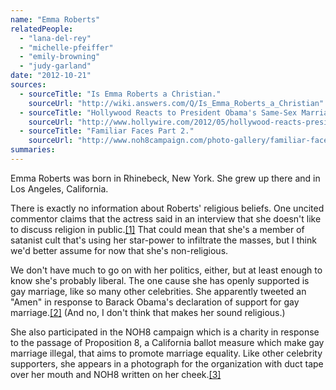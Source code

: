 ```yaml
---
name: "Emma Roberts"
relatedPeople:
  - "lana-del-rey"
  - "michelle-pfeiffer"
  - "emily-browning"
  - "judy-garland"
date: "2012-10-21"
sources:
  - sourceTitle: "Is Emma Roberts a Christian."
    sourceUrl: "http://wiki.answers.com/Q/Is_Emma_Roberts_a_Christian"
  - sourceTitle: "Hollywood Reacts to President Obama's Same-Sex Marriage Stand!"
    sourceUrl: "http://www.hollywire.com/2012/05/hollywood-reacts-president-obamas-same-sex-marriage-stand"
  - sourceTitle: "Familiar Faces Part 2."
    sourceUrl: "http://www.noh8campaign.com/photo-gallery/familiar-faces-part-2/photo/14255"
summaries:
---
```


Emma Roberts was born in Rhinebeck, New York. She grew up there and in Los Angeles, California.

There is exactly no information about Roberts' religious beliefs. One uncited commentor claims that the actress said in an interview that she doesn't like to discuss religion in public.<a class="source-citation" href="#http%3A%2F%2Fwiki.answers.com%2FQ%2FIs_Emma_Roberts_a_Christian" title="Is Emma Roberts a Christian.">[1]</a> That could mean that she's a member of satanist cult that's using her star-power to infiltrate the masses, but I think we'd better assume for now that she's non-religious.

We don't have much to go on with her politics, either, but at least enough to know she's probably liberal. The one cause she has openly supported is gay marriage, like so many other celebrities. She apparently tweeted an "Amen" in response to Barack Obama's declaration of support for gay marriage.<a class="source-citation" href="#http%3A%2F%2Fwww.hollywire.com%2F2012%2F05%2Fhollywood-reacts-president-obamas-same-sex-marriage-stand" title="Hollywood Reacts to President Obama&apos;s Same-Sex Marriage Stand!">[2]</a> (And no, I don't think that makes her sound religious.)

She also participated in the NOH8 campaign which is a charity in response to the passage of Proposition 8, a California ballot measure which make gay marriage illegal, that aims to promote marriage equality. Like other celebrity supporters, she appears in a photograph for the organization with duct tape over her mouth and NOH8 written on her cheek.<a class="source-citation" href="#http%3A%2F%2Fwww.noh8campaign.com%2Fphoto-gallery%2Ffamiliar-faces-part-2%2Fphoto%2F14255" title="Familiar Faces Part 2.">[3]</a>